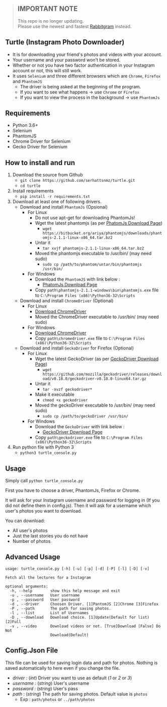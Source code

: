 > IMPORTANT NOTE
> --------------
> This repo is no longer updating.  
> Please use the newest and fastest [Rabbitgram](https://github.com/serhattsnmz/rabbitgram) instead.

## Turtle (Instagram Photo Downloader)

- It is for downloading your friend's photos and videos with your account.
- Your username and your password won't be stored.
- Whether or not you have two factor authentication in your Instagram account or not, this will still work.
- It uses `Selenium` and three different browsers which are `Chrome`, `Firefox` and `PhantomJS`
    - The driver is being asked at the beginning of the program.
    - If you want to see what happens -> use `Chrome` or `Firefox`
    - If you want to view the process in the background -> use `PhantomJs`

## Requirements

- Python 3.6+
- Selenium
- PhantomJS
- Chrome Driver for Selenium
- Gecko Driver for Selenium

## How to install and run

1. Download the source from Github
    - `git clone https://github.com/serhattsnmz/turtle.git`
    - `cd turtle`
2. Install requirements
	- `pip install -r requirements.txt`
3. Download at least one of following drivers.
    - Download and install `PhantomJs` (Opsional)
        - For Linux
            - Do not use apt-get for downloading PhantomJs!
            - Wget the latest phantomjs (as per [PhatomJs Download Page](http://phantomjs.org/download.html "PhatomJs Download Page"))
                - `wget https://bitbucket.org/ariya/phantomjs/downloads/phantomjs-2.1.1-linux-x86_64.tar.bz2`
            - Untar it
                - `tar xvjf phantomjs-2.1.1-linux-x86_64.tar.bz2`
            - Moved the phantomjs executable to /usr/bin/ (may need sudo)
                - `sudo cp /path/to/phantom/untar/bin/phantomjs /usr/bin/`
        - For Windows
            - Download the `PhantomJS` with link below :
                - [PhatomJs Download Page](http://phantomjs.org/download.html "PhatomJs Download Page")
            - Copy `path\phantomjs-2.1.1-windows\bin\phantomjs.exe` file to `C:\Program Files (x86)\Python36-32\Scripts`
    - Download and install `ChromeDriver` (Optional)
        - For Linux
            - [Download ChromeDriver](https://sites.google.com/a/chromium.org/chromedriver/downloads) 
            - Moved the ChromeDriver executable to /usr/bin/ (may need sudo)
        - For Windows
            - [Download ChromeDriver](https://sites.google.com/a/chromium.org/chromedriver/downloads) 
            - Copy `path\chromedriver.exe` file to `C:\Program Files (x86)\Python36-32\Scripts`
    - Download and install `GeckoDriver` for Firefox (Optional)
        - For Linux
            - Wget the latest GeckoDriver (as per [GeckoDriver Download Page](https://github.com/mozilla/geckodriver/releases))
                - `wget https://github.com/mozilla/geckodriver/releases/download/v0.18.0/geckodriver-v0.18.0-linux64.tar.gz`
            - Untar it
                - `tar -xvzf geckodriver*`
            - Make it executable
                - `chmod +x geckodriver`
            - Moved the geckoDriver executable to /usr/bin/ (may need sudo)
                - `sudo cp /path/to/geckoDriver /usr/bin/`
        - For Windows
            - Download the `GeckoDriver` with link below :
                - [GeckoDriver Download Page](https://github.com/mozilla/geckodriver/releases)
            - Copy `path\geckodriver.exe` file to `C:\Program Files (x86)\Python36-32\Scripts`
4. Run python file with Python 3
	- `python3 turtle_console.py`

## Usage

Simply call `python turtle_console.py`

First you have to choose a driver, PhantomJs, Firefox or Chrome.

It will ask for your Instagram username and password for logging in (If you did not define them in config.js). Then it will ask for a username which user's photos you want to download.

You can download:
- All user's photos
- Just the last stories you do not have
- Number of photos

## Advanced Usage

```
usage: turtle_console.py [-h] [-u] [-p] [-d] [-P] [-l] [-D] [-v]

Fetch all the lectures for a Instagram

optional arguments:
  -h, --help        show this help message and exit
  -u , --username   User username
  -p , --password   User password
  -d , --driver     Choosen Driver. [1]PantomJS [2]Chrome [3]Firefox
  -P , --path       The path for saving photos.
  -l , --list       List of Usernames
  -D , --download   Download choice. [1]Update(Default for list) [2]Full
  -v , --video      Download videos or not. [True]Download [False] Do Not
                    Download(Default)
```

## Config.Json File

This file can be used for saving login data and path for photos. Nothing is saved automatically to here even if you change the file.
- *driver*   : (*int*) Driver you want to use as default (*1* or *2* or *3*)
- *username* : (*string*) User's username
- *password* : (*string*) User's pass
- *path*     : (*string*) The path for saving photos. Default value is `photos`
    - Exp : `path/photos` or `../path/photos`
